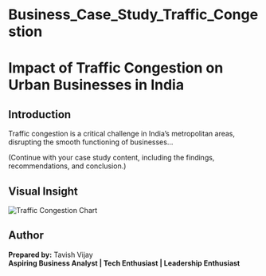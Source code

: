 # Business_Case_Study_Traffic_Congestion
# Impact of Traffic Congestion on Urban Businesses in India

## Introduction
Traffic congestion is a critical challenge in India’s metropolitan areas, disrupting the smooth functioning of businesses...

(Continue with your case study content, including the findings, recommendations, and conclusion.)

## Visual Insight
![Traffic Congestion Chart](Traffic_Congestion_Chart.png)

## Author
**Prepared by:** Tavish Vijay  
**Aspiring Business Analyst | Tech Enthusiast | Leadership Enthusiast**
